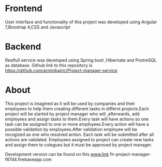 # Frontend

User interface and functionality of this project was developed using Angular 7,Boostrap 4,CSS and Javascript

# Backend
Restfull service was developed using Spring boot ,Hibernate and PostreSQL as database.
Github link to this repository is https://github.com/arminbajric/Project-manager-service

# About
This project is imagined as it will be used by  companies and their employees to help them creating
different tasks in differnt projects.Each project will be started by project manager who will ,afterwards, add employees and assign tasks to them.Every task will have actions so one task can be assigned to one or more employees.Every action will have a possible validation by employees.After validation employee will be recogized as one who resolved action.
Each task will be submitted after all actions are validated.
Employees assigned to project can create new tasks and assign them to colegues but it must be approved by project manager.
 
Development version can be found on this www.link fir-project-manager-f67d4.firebaseapp.com


